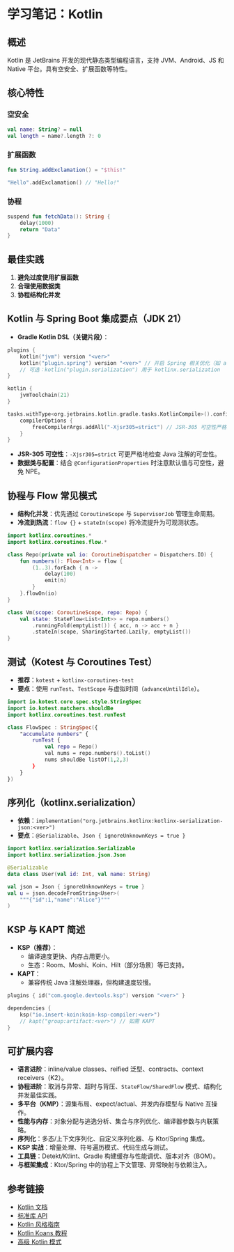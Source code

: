 # 学习笔记：Kotlin

## 概述

Kotlin 是 JetBrains 开发的现代静态类型编程语言，支持 JVM、Android、JS 和 Native 平台。具有空安全、扩展函数等特性。

## 核心特性

### 空安全
```kotlin
val name: String? = null
val length = name?.length ?: 0
```

### 扩展函数
```kotlin
fun String.addExclamation() = "$this!"

"Hello".addExclamation() // "Hello!"
```

### 协程
```kotlin
suspend fun fetchData(): String {
    delay(1000)
    return "Data"
}
```

## 最佳实践

1. **避免过度使用扩展函数**
2. **合理使用数据类**
3. **协程结构化并发**

## Kotlin 与 Spring Boot 集成要点（JDK 21）

- **Gradle Kotlin DSL（关键片段）**：
```kotlin
plugins {
    kotlin("jvm") version "<ver>"
    kotlin("plugin.spring") version "<ver>" // 开启 Spring 相关优化（如 all-open）
    // 可选：kotlin("plugin.serialization") 用于 kotlinx.serialization
}

kotlin {
    jvmToolchain(21)
}

tasks.withType<org.jetbrains.kotlin.gradle.tasks.KotlinCompile>().configureEach {
    compilerOptions {
        freeCompilerArgs.addAll("-Xjsr305=strict") // JSR-305 可空性严格模式
    }
}
```

- **JSR-305 可空性**：`-Xjsr305=strict` 可更严格地检查 Java 注解的可空性。
- **数据类与配置**：结合 `@ConfigurationProperties` 时注意默认值与可空性，避免 NPE。

## 协程与 Flow 常见模式

- **结构化并发**：优先通过 `CoroutineScope` 与 `SupervisorJob` 管理生命周期。
- **冷流到热流**：`flow {}` + `stateIn(scope)` 将冷流提升为可观测状态。

```kotlin
import kotlinx.coroutines.*
import kotlinx.coroutines.flow.*

class Repo(private val io: CoroutineDispatcher = Dispatchers.IO) {
    fun numbers(): Flow<Int> = flow {
        (1..3).forEach { n ->
            delay(100)
            emit(n)
        }
    }.flowOn(io)
}

class Vm(scope: CoroutineScope, repo: Repo) {
    val state: StateFlow<List<Int>> = repo.numbers()
        .runningFold(emptyList()) { acc, n -> acc + n }
        .stateIn(scope, SharingStarted.Lazily, emptyList())
}
```

## 测试（Kotest 与 Coroutines Test）

- **推荐**：`kotest` + `kotlinx-coroutines-test`
- **要点**：使用 `runTest`、`TestScope` 与虚拟时间（`advanceUntilIdle`）。

```kotlin
import io.kotest.core.spec.style.StringSpec
import io.kotest.matchers.shouldBe
import kotlinx.coroutines.test.runTest

class FlowSpec : StringSpec({
    "accumulate numbers" {
        runTest {
            val repo = Repo()
            val nums = repo.numbers().toList()
            nums shouldBe listOf(1,2,3)
        }
    }
})
```

## 序列化（kotlinx.serialization）

- **依赖**：`implementation("org.jetbrains.kotlinx:kotlinx-serialization-json:<ver>")`
- **要点**：`@Serializable`、`Json { ignoreUnknownKeys = true }`

```kotlin
import kotlinx.serialization.Serializable
import kotlinx.serialization.json.Json

@Serializable
data class User(val id: Int, val name: String)

val json = Json { ignoreUnknownKeys = true }
val u = json.decodeFromString<User>(
    """{"id":1,"name":"Alice"}"""
)
```

## KSP 与 KAPT 简述

- **KSP（推荐）**：
  - 编译速度更快、内存占用更小。
  - 生态：Room、Moshi、Koin、Hilt（部分场景）等已支持。
- **KAPT**：
  - 兼容传统 Java 注解处理器，但构建速度较慢。

```kotlin
plugins { id("com.google.devtools.ksp") version "<ver>" }

dependencies {
    ksp("io.insert-koin:koin-ksp-compiler:<ver>")
    // kapt("group:artifact:<ver>") // 如需 KAPT
}
```

## 可扩展内容

- **语言进阶**：inline/value classes、reified 泛型、contracts、context receivers（K2）。
- **协程进阶**：取消与异常、超时与背压、`StateFlow/SharedFlow` 模式、结构化并发最佳实践。
- **多平台（KMP）**：源集布局、expect/actual、并发内存模型与 Native 互操作。
- **性能与内存**：对象分配与逃逸分析、集合与序列优化、编译器参数与内联策略。
- **序列化**：多态/上下文序列化、自定义序列化器、与 Ktor/Spring 集成。
- **KSP 实战**：增量处理、符号遍历模式、代码生成与测试。
- **工具链**：Detekt/Ktlint、Gradle 构建缓存与性能调优、版本对齐（BOM）。
- **与框架集成**：Ktor/Spring 中的协程上下文管理、异常映射与依赖注入。

## 参考链接

- [Kotlin 文档](https://kotlinlang.org/docs/home.html)
- [标准库 API](https://kotlinlang.org/api/latest/jvm/stdlib/)
- [Kotlin 风格指南](https://kotlinlang.org/docs/coding-conventions.html)
- [Kotlin Koans 教程](https://play.kotlinlang.org/koans)
- [高级 Kotlin 模式](https://github.com/Kotlin/KEEP)